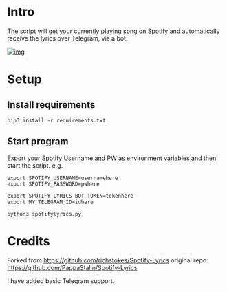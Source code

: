 # Intro
The script will get your currently playing song on Spotify and automatically receive the lyrics over Telegram, via a bot.


[![img](https://i.imgur.com/azAl0PJ.png)](https://youtu.be/pVYoDo22Nq8)


# Setup
## Install requirements
`pip3 install -r requirements.txt`

## Start program
Export your Spotify Username and PW as environment variables and then start the script.  e.g.  

```
export SPOTIFY_USERNAME=usernamehere
export SPOTIFY_PASSWORD=pwhere

export SPOTIFY_LYRICS_BOT_TOKEN=tokenhere
export MY_TELEGRAM_ID=idhere

python3 spotifylyrics.py
```


# Credits
Forked from https://github.com/richstokes/Spotify-Lyrics
original repo: https://github.com/PappaStalin/Spotify-Lyrics

I have added basic Telegram support.